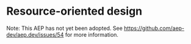 # Resource-oriented design

Note: This AEP has not yet been adopted.  See https://github.com/aep-dev/aep.dev/issues/54 for more information.
